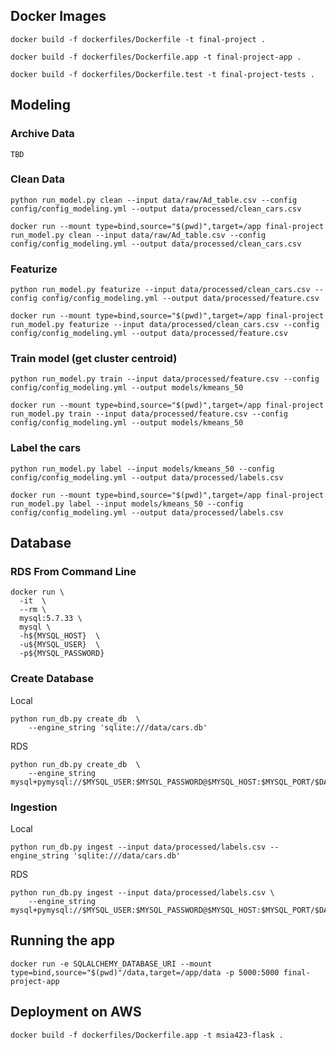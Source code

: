 
## Docker Images
```shell
docker build -f dockerfiles/Dockerfile -t final-project .

docker build -f dockerfiles/Dockerfile.app -t final-project-app .

docker build -f dockerfiles/Dockerfile.test -t final-project-tests .
```


## Modeling


### Archive Data
```Shell
TBD
```

### Clean Data

```shell
python run_model.py clean --input data/raw/Ad_table.csv --config config/config_modeling.yml --output data/processed/clean_cars.csv

docker run --mount type=bind,source="$(pwd)",target=/app final-project run_model.py clean --input data/raw/Ad_table.csv --config config/config_modeling.yml --output data/processed/clean_cars.csv
```



### Featurize
```shell
python run_model.py featurize --input data/processed/clean_cars.csv --config config/config_modeling.yml --output data/processed/feature.csv

docker run --mount type=bind,source="$(pwd)",target=/app final-project run_model.py featurize --input data/processed/clean_cars.csv --config config/config_modeling.yml --output data/processed/feature.csv
```

### Train model (get cluster centroid)
```shell
python run_model.py train --input data/processed/feature.csv --config config/config_modeling.yml --output models/kmeans_50 

docker run --mount type=bind,source="$(pwd)",target=/app final-project run_model.py train --input data/processed/feature.csv --config config/config_modeling.yml --output models/kmeans_50
```

### Label the cars
```shell
python run_model.py label --input models/kmeans_50 --config config/config_modeling.yml --output data/processed/labels.csv

docker run --mount type=bind,source="$(pwd)",target=/app final-project run_model.py label --input models/kmeans_50 --config config/config_modeling.yml --output data/processed/labels.csv
```

## Database

### RDS From Command Line
```shell
docker run \
  -it  \
  --rm \
  mysql:5.7.33 \
  mysql \
  -h${MYSQL_HOST}  \
  -u${MYSQL_USER}  \
  -p${MYSQL_PASSWORD} 
```
### Create Database

Local
```shell
python run_db.py create_db  \
    --engine_string 'sqlite:///data/cars.db'
```

RDS
```shell
python run_db.py create_db  \
    --engine_string mysql+pymysql://$MYSQL_USER:$MYSQL_PASSWORD@$MYSQL_HOST:$MYSQL_PORT/$DATABASE_NAME
```

### Ingestion

Local
```shell
python run_db.py ingest --input data/processed/labels.csv --engine_string 'sqlite:///data/cars.db'      
```

RDS
```shell
python run_db.py ingest --input data/processed/labels.csv \
    --engine_string mysql+pymysql://$MYSQL_USER:$MYSQL_PASSWORD@$MYSQL_HOST:$MYSQL_PORT/$DATABASE_NAME     
```

## Running the app

```shell
docker run -e SQLALCHEMY_DATABASE_URI --mount type=bind,source="$(pwd)"/data,target=/app/data -p 5000:5000 final-project-app  
```


## Deployment on AWS

```shell
docker build -f dockerfiles/Dockerfile.app -t msia423-flask .
```